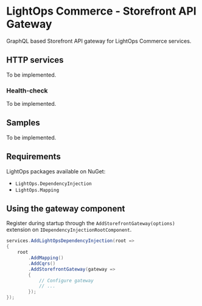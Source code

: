 # LightOps Commerce - Storefront API Gateway

GraphQL based Storefront API gateway for LightOps Commerce services.

## HTTP services

To be implemented.

### Health-check

To be implemented.

## Samples

To be implemented.

## Requirements

LightOps packages available on NuGet:

- `LightOps.DependencyInjection`
- `LightOps.Mapping`

## Using the gateway component

Register during startup through the `AddStorefrontGateway(options)` extension on `IDependencyInjectionRootComponent`.

```csharp
services.AddLightOpsDependencyInjection(root =>
{
    root
        .AddMapping()
        .AddCqrs()
        .AddStorefrontGateway(gateway =>
        {
            // Configure gateway
            // ...
        });
});
```
